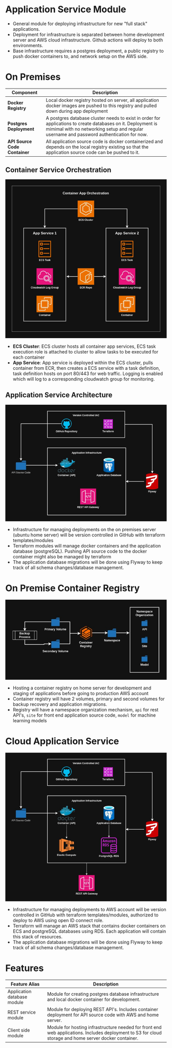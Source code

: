 # Application Service Module

* General module for deploying infrastructure for new "full stack" applications. 
* Deployment for infrastructure is separated between home development server and AWS cloud infrastructure. Github actions will deploy to both environments. 
* Base infrastructure requires a postgres deployment, a public registry to push docker containers to, and network setup on the AWS side.

# On Premises

| Component                     | Description                                                                                                                                                                                              |
| ----------------------------- | -------------------------------------------------------------------------------------------------------------------------------------------------------------------------------------------------------- |
| **Docker Registry**           | Local docker registry hosted on server, all application docker images are pushed to this registry and pulled down during app deployment                                                                  |
| **Postgres Deployment**       | A postgres database cluster needs to exist in order for applications to create databases on it. Deployment is mimimal with no networking setup and regular username and password authentication for now. |
| **API Source Code Container** | All application source code is docker containerized and depends on the local registry existing so that the application source code can be pushed to it.                                                  |

## Container Service Orchestration

![application-service-on-prem](../assets/container-app-orchestration.jpg)

* **ECS Cluster**: ECS cluster hosts all container app services, ECS task execution role is attached to cluster to allow tasks to be executed for each container
* **App Service**: App service is deployed within the ECS cluster, pulls container from ECR, then creates a ECS service with a task definition, task definition hosts on port 80/443 for web traffic. Logging is enabled which will log to a corresponding cloudwatch group for monitoring.

## Application Service Architecture

![application-service-on-prem](../assets/application-service-on-prem.jpg)

* Infrastructure for managing deployments on the on premises server (ubuntu home server) will be version controlled in GitHub with terraform templates/modules
* Terraform modules will manage docker containers and the application database (postgreSQL). Pushing API source code to the docker container might also be managed by terraform
* The application database migrations will be done using Flyway to keep track of all schema changes/database management.

# On Premise Container Registry

![container-registry-on-prem](../assets/container-registry-on-prem.jpg)

* Hosting a container registry on home server for development and staging of applications before going to production AWS account
* Container registry will have 2 volumes, primary and second volumes for backup recovery and application migrations. 
* Registry will have a namespace organization mechanism, `api` for rest API's, `site` for front end application source code, `model` for machine learning models
#  Cloud Application Service

![application-service-cloud](../assets/application-service-cloud.jpg)

* Infrastructure for managing deployments to AWS account will be version controlled in GitHub with terraform templates/modules, authorized to deploy to AWS using open ID connect role. 
* Terraform will manage an AWS stack that contains docker containers on ECS and postgreSQL databases using RDS. Each application will contain this stack of resources. 
* The application database migrations will be done using Flyway to keep track of all schema changes/database management.
# Features
| Feature Alias               | Description                                                                                                                                             |
| --------------------------- | ------------------------------------------------------------------------------------------------------------------------------------------------------- |
| Application database module | Module for creating postgres database infrastructure and local docker container for development.                                                        |
| REST service module         | Module for deploying REST API's. Includes container deployment for API source code with AWS and home server.                                            |
| Client side module          | Module for hosting infrastructure needed for front end web applications. Includes deployment to S3 for cloud storage and home server docker container.  |
